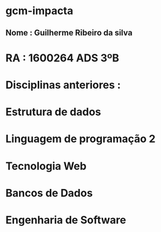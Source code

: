 # gcm-impacta
## Nome : Guilherme Ribeiro da silva
# RA : 1600264 ADS 3ºB 

# Disciplinas anteriores :
# Estrutura de dados
# Linguagem de programação 2
# Tecnologia Web
# Bancos de Dados
# Engenharia de Software
